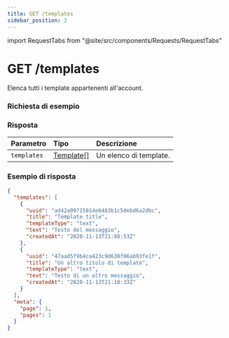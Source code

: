 ```yaml
---
title: GET /templates
sidebar_position: 2
---
```


import RequestTabs from "@site/src/components/Requests/RequestTabs"

# GET /templates

Elenca tutti i template appartenenti all'account.

### Richiesta di esempio

<RequestTabs endpoint='templates_api' request="get_templates" />

### Risposta

| Parametro   | Tipo                                               | Descrizione            |
| :---------- | :------------------------------------------------- | :--------------------- |
| `templates` | [Template[]](/api/reference/object_types/template) | Un elenco di template. |

### Esempio di risposta

```json title=response.json
{
  "templates": [
    {
      "uuid": "ad42a09715814e6483b1c5debd6a2dbc",
      "title": "Template title",
      "templateType": "text",
      "text": "Testo del messaggio",
      "createdAt": "2020-11-13T21:08:53Z"
    },
    {
      "uuid": "47aad5f9b4ca423c9d630f06ab93fe1f",
      "title": "Un altro titolo di template",
      "templateType": "text",
      "text": "Testo di un altro messaggio",
      "createdAt": "2020-11-13T21:10:33Z"
    }
  ],
  "meta": {
    "page": 1,
    "pages": 1
  }
}
```
